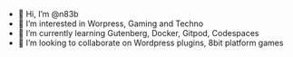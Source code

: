 - 👋 Hi, I’m @n83b
- 👀 I’m interested in Worpress, Gaming and Techno
- 🌱 I’m currently learning Gutenberg, Docker, Gitpod, Codespaces
- 💞️ I’m looking to collaborate on Wordpress plugins, 8bit platform games

<!---
n83b/n83b is a ✨ special ✨ repository because its `README.md` (this file) appears on your GitHub profile.
You can click the Preview link to take a look at your changes.
--->
